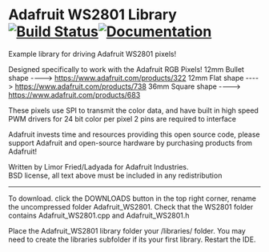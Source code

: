 # Adafruit WS2801 Library [![Build Status](https://github.com/adafruit/Adafruit-WS2801-Library/workflows/Arduino%20Library%20CI/badge.svg)](https://github.com/adafruit/Adafruit-WS2801-Library/actions)[![Documentation](https://github.com/adafruit/ci-arduino/blob/master/assets/doxygen_badge.svg)](http://adafruit.github.io/Adafruit-WS2801-Library/html/index.html)

Example library for driving Adafruit WS2801 pixels!


  Designed specifically to work with the Adafruit RGB Pixels!
  12mm Bullet shape ----> https://www.adafruit.com/products/322
  12mm Flat shape   ----> https://www.adafruit.com/products/738
  36mm Square shape ----> https://www.adafruit.com/products/683

  These pixels use SPI to transmit the color data, and have built in
  high speed PWM drivers for 24 bit color per pixel
  2 pins are required to interface

  Adafruit invests time and resources providing this open source code, 
  please support Adafruit and open-source hardware by purchasing 
  products from Adafruit!

  Written by Limor Fried/Ladyada for Adafruit Industries.  
  BSD license, all text above must be included in any redistribution

-------------------------------------

To download. click the DOWNLOADS button in the top right corner, rename the uncompressed folder Adafruit_WS2801. Check that the WS2801 folder contains Adafruit_WS2801.cpp and Adafruit_WS2801.h

Place the Adafruit_WS2801 library folder your <arduinosketchfolder>/libraries/ folder. You may need to create the libraries subfolder if its your first library. Restart the IDE.

